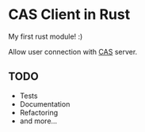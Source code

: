 # CAS Client in Rust

My first rust module! :)

Allow user connection with [CAS](https://www.apereo.org/projects/cas "Apereo CAS Homepage") server.

## TODO
- Tests
- Documentation
- Refactoring
- and more...
